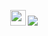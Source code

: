 

<p align="center">
  <img src="https://media2.giphy.com/media/QssGEmpkyEOhBCb7e1/giphy.gif?cid=ecf05e47a0n3gi1bfqntqmob8g9aid1oyj2wr3ds3mg700bl&rid=giphy.gif" width ="25">
  <a href="https://skillicons.dev">
    <img src="https://skillicons.dev/icons?i=html,css,js,react,mysql" />
  </a>
</p>
